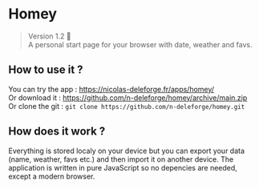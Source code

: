 # Homey

> Version 1.2 :memo:  
> A personal start page for your browser with date, weather and favs.

## How to use it ?

You can try the app : https://nicolas-deleforge.fr/apps/homey/  
Or download it : https://github.com/n-deleforge/homey/archive/main.zip  
Or clone the git : ```git clone https://github.com/n-deleforge/homey.git```

## How does it work ?

Everything is stored localy on your device but you can export your data (name, weather, favs etc.) and then import it on another device. The application is written in pure JavaScript so no depencies are needed, except a modern browser.
